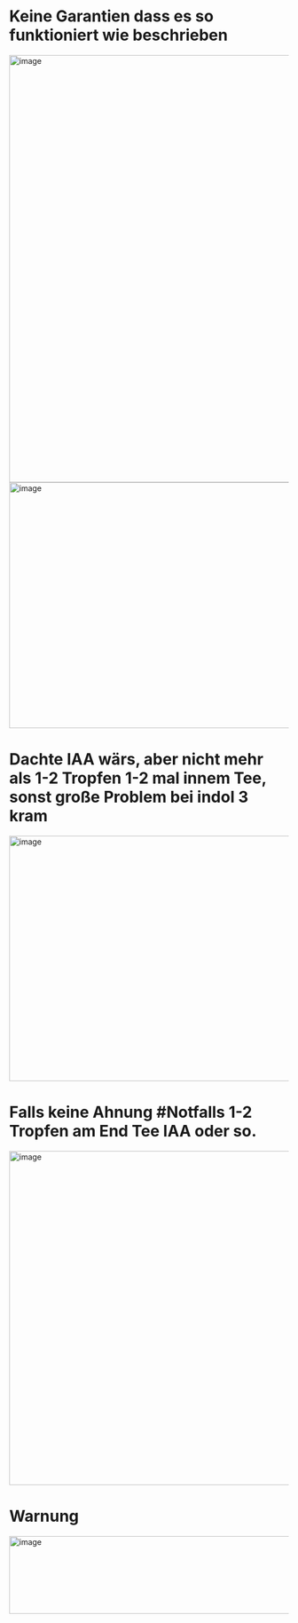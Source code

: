 # Keine Garantien dass es so funktioniert wie beschrieben

<img width="812" height="770" alt="image" src="https://github.com/user-attachments/assets/624543bb-9f89-4422-9311-ed55aac19afe" />

<img width="797" height="443" alt="image" src="https://github.com/user-attachments/assets/0d655709-f73f-4791-8966-067cfb6f80af" />

# Dachte IAA wärs, aber nicht mehr als 1-2 Tropfen 1-2 mal innem Tee, sonst große Problem bei indol 3 kram

<img width="813" height="442" alt="image" src="https://github.com/user-attachments/assets/f2805162-357d-4dae-b9c1-20bd17766418" />

# Falls keine Ahnung #Notfalls 1-2 Tropfen am End Tee IAA oder so.

<img width="798" height="602" alt="image" src="https://github.com/user-attachments/assets/a0610beb-bf89-4872-b08f-bf53e22b1ea4" />

# Warnung

<img width="864" height="140" alt="image" src="https://github.com/user-attachments/assets/261f25bc-8787-4ffd-b424-6f09cd9278dc" />
